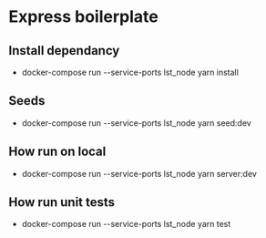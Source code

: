# Express boilerplate

## Install dependancy
- docker-compose run --service-ports lst_node yarn install

## Seeds
- docker-compose run --service-ports lst_node yarn seed:dev

## How run on local
- docker-compose run --service-ports lst_node yarn server:dev

## How run unit tests
- docker-compose run --service-ports lst_node yarn test
